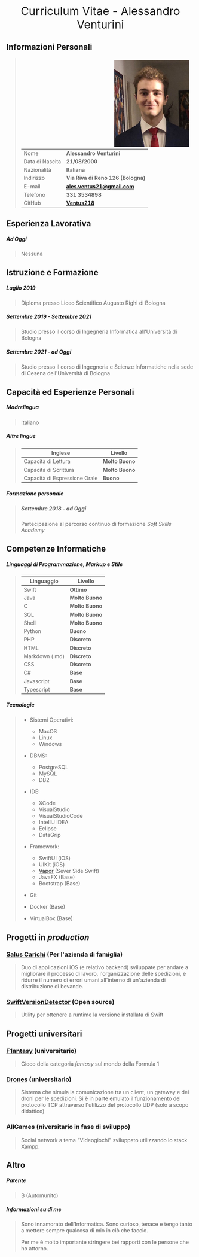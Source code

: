 <p style="text-align:center; font-size:30px"> Curriculum Vitae - Alessandro Venturini</p>


## Informazioni Personali

<img src="images/me2.jpg" alt="Alessandro Venturini" width=200px align="right" style="padding: 5px 15px;">

> |||
> |-----------------------|---------------------------|
> |Nome                   |**Alessandro Venturini**|
> |Data di Nascita        |**21/08/2000**|
> |Nazionalità            |**Italiana**|
> |Indirizzo              |**Via Riva di Reno 126 (Bologna)**|
> |E-mail                 |**ales.ventus21@gmail.com**|
> |Telefono               |**331 3534898**|
> |GitHub                 |**[Ventus218](https://github.com/Ventus218)**|
>


## Esperienza Lavorativa

##### Ad Oggi
> Nessuna


## Istruzione e Formazione

##### *Luglio 2019*
> Diploma presso Liceo Scientifico Augusto Righi di Bologna

##### *Settembre 2019 - Settembre 2021*
> Studio presso il corso di Ingegneria Informatica all'Università di Bologna

##### *Settembre 2021 - ad Oggi*
> Studio presso il corso di Ingegneria e Scienze Informatiche nella sede di Cesena dell'Università di Bologna


## Capacità ed Esperienze Personali

##### Madrelingua
> Italiano

##### Altre lingue
> |Inglese|Livello|
> |------------------------------------|-----------|
> |Capacità di Lettura                 |**Molto Buono**|
> |Capacità di Scrittura               |**Molto Buono**|
> |Capacità di Espressione Orale       |**Buono**|

##### Formazione personale
> ##### *Settembre 2018 - ad Oggi*
> Partecipazione al percorso continuo di formazione *Soft Skills Academy*


## Competenze Informatiche

##### Linguaggi di Programmazione, Markup e Stile
> |Linguaggio|Livello|
> |---------------------|-----------|
> |Swift                |**Ottimo**|
> |Java                 |**Molto Buono**|
> |C                    |**Molto Buono**|
> |SQL                  |**Molto Buono**|
> |Shell                |**Molto Buono**|
> |Python               |**Buono**|
> |PHP                  |**Discreto**|
> |HTML                 |**Discreto**|
> |Markdown (.md)       |**Discreto**|
> |CSS                  |**Discreto**|
> |C#                   |**Base**|
> |Javascript           |**Base**|
> |Typescript           |**Base**|

##### Tecnologie
> - Sistemi Operativi:
>   - MacOS
>   - Linux
>   - Windows
>
> - DBMS:
>   - PostgreSQL
>   - MySQL
>   - DB2
>
> - IDE:
>   - XCode
>   - VisualStudio
>   - VisualStudioCode
>   - IntelliJ IDEA
>   - Eclipse
>   - DataGrip
>
> - Framework:
>   - SwiftUI (iOS)
>   - UIKit (iOS)
>   - [Vapor](https://github.com/vapor/vapor) (Sever Side Swift)
>   - JavaFX (Base)
>   - Bootstrap (Base)
>
> - Git
>
> - Docker (Base)
>
> - VirtualBox (Base)

## Progetti in *production*

### [Salus Carichi](https://salus-carichi.ddns.net) (Per l'azienda di famiglia)
> Duo di applicazioni iOS (e relativo backend) sviluppate per andare a migliorare il processo di lavoro, l'organizzazione delle spedizioni, e ridurre il numero di errori umani all'interno di un'azienda di distribuzione di bevande.

### [SwiftVersionDetector](https://github.com/Ventus218/SwiftVersionDetector) (Open source)
> Utility per ottenere a runtime la versione installata di Swift

## Progetti universitari

### [F1antasy](https://github.com/Ventus218/F1antasy-App) (universitario)
> Gioco della categoria *fantasy* sul mondo della Formula 1

### [Drones](https://github.com/Ventus218/NetworkProgramming-Drones) (universitario)
> Sistema che simula la comunicazione tra un client, un gateway e dei droni per le spedizioni. Si è in parte emulato il funzionamento del protocollo TCP attraverso l'utilizzo del protocollo UDP (solo a scopo didattico)

### AllGames (niversitario in fase di sviluppo)
> Social network a tema "Videogiochi" sviluppato utilizzando lo stack Xampp.


## Altro

##### Patente
> B (Automunito)

##### Informazioni su di me
> Sono innamorato dell'Informatica. Sono curioso, tenace e tengo tanto a mettere sempre qualcosa di mio in ciò che faccio.
> 
> Per me è molto importante stringere bei rapporti con le persone che ho attorno.